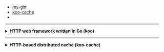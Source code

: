 - [my-gin](https://github.com/fengwei2002/my-gin)
- [koo-cache](https://github.com/fengwei2002/koo-cache)
- 
--- 


<details>
<summary><strong> HTTP web framework written in Go  (koo) </strong></summary>
<div>

> file history: 

- [01: 基础封装 http](https://github.com/fengwei2002/7days-golang/tree/23dcbfa6779a8973ecc39dd86a0f0dfaa52ce3ff) 使用 engine 截获路由进行处理
- [02: 创建上下文 context](https://github.com/fengwei2002/my-gin/tree/93e0fd4f8909bdaf7f75e02887ad08aa7b3854c9) 封装 context
![konng0120-README-2022-05-17-15-53-08](https://raw.githubusercontent.com/psychonaut1f/a/main/img/konng0120-README-2022-05-17-15-53-08.png)
- [03: 使用 trie 树管理路由](https://github.com/fengwei2002/my-gin/commit/3c3791d02e0552da3518a3c287875902e9890932) 将简单的 map 映射改为 trie 存储，支持两种模式 `/:name` 和 `/*filepath`
![konng0120-README-2022-05-17-21-41-46](https://raw.githubusercontent.com/psychonaut1f/a/main/img/konng0120-README-2022-05-17-21-41-46.png)
- [04: 实现路由分组控制(Route Group Control)](https://github.com/fengwei2002/my-gin/commit/71e5acd2e034dddf0b1491912b64f8a854171fca)
![konng0120-README-2022-05-18-16-39-39](https://raw.githubusercontent.com/psychonaut1f/a/main/img/konng0120-README-2022-05-18-16-39-39.png)
- [05: 添加 middleware](https://github.com/fengwei2002/my-gin/commit/dcbe1e6e2305c1e30225c52cee3102ab3210bd16)
![konng0120-README-2022-05-18-20-42-58](https://raw.githubusercontent.com/psychonaut1f/a/main/img/konng0120-README-2022-05-18-20-42-58.png)
- [06: 使用 template](https://github.com/fengwei2002/my-gin/commit/aaf7aabf190a58ccd3663d0a148885544fbafeeb) 封装 `"html/template"` 
![konng0120-README-2022-05-19-16-09-07](https://raw.githubusercontent.com/psychonaut1f/a/main/img/konng0120-README-2022-05-19-16-09-07.png)
- [07: 错误恢复](https://github.com/fengwei2002/my-gin/commit/ee00d7471ca52987deea5e3ff697676b5510544d) 添加 recovery 中间件, Default 方法默认使用 logger 中间件 和 recovery 中间件
![konng0120-README-2022-05-19-20-15-36](https://raw.githubusercontent.com/psychonaut1f/a/main/img/konng0120-README-2022-05-19-20-15-36.png)
</div>
</details>

--- 

<details>
<summary><strong> HTTP-based distributed cache (koo-cache) </strong></summary>
<div>

> file history: 
- [实现 lru cache](https://github.com/fengwei2002/koo-cache/commit/735c2411035af190ed47b70b45582a7a099e417f) 使用 container.list 的双链表进行存储 lru 的 data 
- [单机并发缓存]() 

- 

</div>
</details>